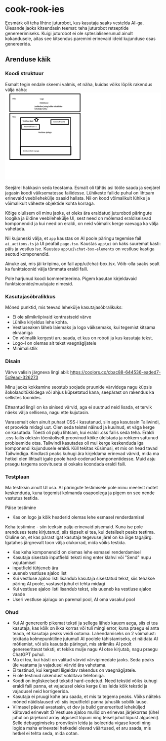 # cook-rook-ies

Eesmärk oli teha lihtne juturobot, kus kasutaja saaks vestelda AI-ga. Ülesande jaoks kitsendasin teemat: teha juturobot retseptide genereerimiseks. Kuigi juturobot ei ole sptesialiseerunud ainult kokandusele, aitas see kitsendus paremini erinevaid ideid kujunduse osas genereerida.

## Arenduse käik
### Koodi struktuur
Esmalt tegin endale skeemi valmis, et näha, kuidas võiks lõplik rakendus välja näha:
![Skeem](readme_files/page_schema.png)

Seejärel hakkasin seda teostama. Esmalt oli tähtis asi tööle saada ja seejärel jagasin koodi väiksematesse failidesse. Lühikeste failide puhul on lihtsam erinevaid veebilehekülje osasid hallata. Nii on kood võimalikult lühike ja võimalikult väheste objektide kohta korraga.

Kõige olulisem oli minu jaoks, et oleks ära eraldatud juturoboti päringute loogika ja üldine veebilehekülje UI, sest need on mõlemad eraldiseisvad komponendid ja kui need on eraldi, on neid võimalik kerge vaevaga ka välja vahetada.

Nii kujuneski välja, et `app` kaustas on AI poole päringu tegemise fail `ai_actions.ts` ja UI peafail `page.tsx`. Kaustas `app\ui` on kaks suuremat kasti: päis ja vestlus ise. Kaustas `app\ui\chat-box-elements` on vestluse kastiga seotud komponendid.

Ainuke asi, mis jäi kriipima, on fail app/ui/chat-box.tsx. Võib-olla saaks sealt ka funktsioonid välja tõmmata eraldi faili.

Pole harjunud koodi kommenteerima. Pigem kasutan kirjeldavaid funktsioonide/muutujate nimesid.

### Kasutajasõbralikkus

Mõned punktid, mis teevad lehekülje kasutajasõbralikuks:
*  Ei ole silmikriipivaid kontrastseid värve
*  Lühike kirjeldus lehe kohta.
*  Vestluseaken läheb laiemaks ja logo väiksemaks, kui tegemist kitsama ekraaniga
*  On võimalik kergesti aru saada, et kus on roboti ja kus kasutaja tekst.
*  Logo-l on olemas alt tekst vaegnägijatele
*  Minimalistlik

### Disain

Värve valisin järgneva lingi abil: https://coolors.co/cbac88-644536-eaded7-5c9ead-326273

Minu jaoks kokkamine seostub soojade pruunide värvidega nagu küpsis šokolaaditükkidega või ahjus küpsetatud kana, seepärast on rakendus ka sellistes toonides.

Etteantud lingil on ka sinised värvid, aga ei suutnud neid lisada, et tervik näeks välja sellisena, nagu ette kujutasin.

Varasemalt olen ainult puhast CSS-i kasutanud, siin aga kasutasin Tailwindi, et proovida midagi uut. Olen seda teistel näinud ja kuulnud, et väga kerge on kasutada. Tõesti oli palju lihtsam, kui eraldi .css failis seda teha. Eraldi .css failis oleksin tõenäoliselt proovinud kõike üldistada ja rohkem sattunud probleemide otsa. Tailwindi kasutades oli mul kerge keskenduda iga komponendi kujundusele eraldi. Küll tekitas küsimusi, et mis on head tavad Tailwindiga. Kindlasti peaks kuhugi ära kirjeldama erinevad värvid, mida ma hetkel olen lihtsalt igale poole hard-codenud komponentidesse. Muid asju praegu targema soovituseta ei oskaks koondada eraldi faili.

### Testplaan

Ma testiksin ainult UI osa. AI päringute testimisele pole minu meelest mõtet keskenduda, kuna tegemist kolmanda osapoolega ja pigem on see nende vastutus testida.

Päise testimine
*  Kas on logo ja kõik headerid olemas lehe esmasel renderdamisel

Keha testimine - siin teeksin palju erinevaid pisemaid. Kuna ise pole arenduses teste kirjutanud, siis täpselt ei tea, kui detailselt peaks testima. Oluline on, et kas pärast igat kasutaja tegevuse järel on ka õige tagajärg. Igatahes järgnevalt toon välja olukorrad, mida võiks testida.
*  Kas keha komponendid on olemas lehe esmasel renderdamisel
*  Kasutaja sisestab inputfieldi teksti ning enter klahvi või "Send" nupu vajutamisel
  *  inputfield tühjeneb ära
  *  uueneb vestluse ajaloo list
*  Kui vestluse ajaloo listi lisandub kasutaja sisestatud tekst, siis tehakse päring AI poole, vastasel juhul ei tehta midagi
*  Kui vestluse ajaloo listi lisandub tekst, siis uueneb ka vestluse ajaloo vaade
*  Useri vestluse ajalugu on paremal pool, AI oma vasakul pool


### Ohud

*  Kui AI genereerib pikemat teksti ja sellega läheb kauem aega, siis ei tea kasutaja, kas kõik on ikka korras või tuli mingi error, kuna praegu ei anta teada, et kasutaja peaks veidi ootama. Lahendamiseks on 2 võimalust: tekitada kolmepunktiline jutumull AI poolele tähistamiseks, et näidata AI mõtlemist, või siis kasutada päringut, mis striimiks AI poolt genereeritavat teksti, et tekiks mulje nagu AI otse kirjutab, nagu praegu ChatGPT puhul.
*  Ma ei tea, kui hästi on valitud värvid värvipimedate jaoks. Seda peaks üle vaatama ja vajadusel värvid ära vahetama. 
*  Ei testinud, kui kergesti liigeldav rakendus on vaegnägijatele.
*  Ei ole testinud rakendust volditava telefoniga.
*  Koodi on ingliskeelsed tekstid hard-codetud. Need tekstid võiks kuhugi eraldi faili panna, et vajadusel oleks kerge üles leida kõik tekstid ja vajadusel neid korrigeerida.
*  Kasutaja ei pruugi kohe aru saada, et mis ta tegema peaks. Võiks näiteks mõned näidislaused või siis inputfieldi panna juhuslik sobilik lause.
*  Viimasel päeval avastasin, et dev ja build genereeritud leheküljed käituvad erinevalt :D Vestluse ajaloo mullid on erinevas järjekorras (ühel juhul on järjekord array algusest lõpuni ning teisel juhul lõpust alguseni). Selle debuggimiseks prooviksin leida ja isoleerida vigase koodi ning logida maha erinevatel hetkedel olevad väärtused, et aru saada, mis hetkel ei tehta seda, mida ootan.
